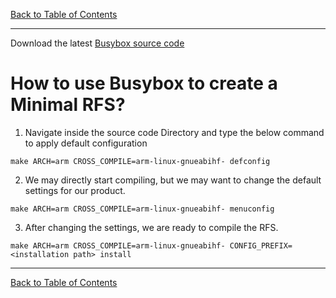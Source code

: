 [Back to Table of Contents](../Notes.md)
***

Download the latest [Busybox source code](https://busybox.net/downloads/)

# How to use Busybox to create a Minimal RFS?

1. Navigate inside the source code Directory and type the below command to apply default configuration 

```
make ARCH=arm CROSS_COMPILE=arm-linux-gnueabihf- defconfig 
```

2. We may directly start compiling, but we may want to change the default settings for our product. 

```
make ARCH=arm CROSS_COMPILE=arm-linux-gnueabihf- menuconfig 
```

3. After changing the settings, we are ready to compile the RFS.

```
make ARCH=arm CROSS_COMPILE=arm-linux-gnueabihf- CONFIG_PREFIX=<installation path> install
```

***

[Back to Table of Contents](../Notes.md)

